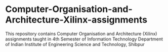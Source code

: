 # Computer-Organisation-and-Architecture-Xilinx-assignments
This repository contains Computer Organisation and Architecture (Xilinx) assignments taught in 4th Semester of Information Technology Department of Indian Institute of Engineering Science and Technology, Shibpur
